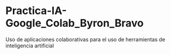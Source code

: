 # Practica-IA-Google_Colab_Byron_Bravo
Uso de aplicaciones colaborativas para el uso de herramientas de inteligencia artificial

